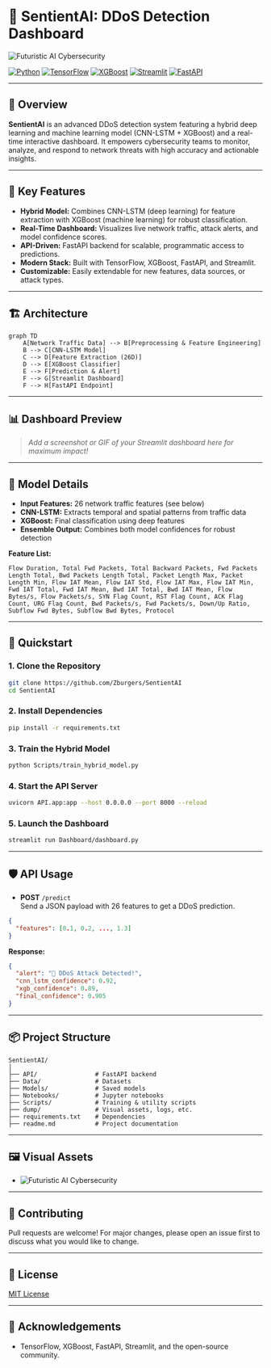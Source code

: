 # 🚨 SentientAI: DDoS Detection Dashboard

![Futuristic AI Cybersecurity](dump/DALL·E%202025-02-21%2002.44.46%20-%20A%20futuristic%20AI-powered%20cybersecurity%20system%20monitoring%20real-time%20network%20traffic.%20The%20image%20should%20feature%20a%20glowing%20digital%20brain%20integrated%20into%20a%20.webp)

[![Python](https://img.shields.io/badge/Python-3.10%2B-blue?logo=python)](https://www.python.org/)
[![TensorFlow](https://img.shields.io/badge/TensorFlow-2.18-orange?logo=tensorflow)](https://www.tensorflow.org/)
[![XGBoost](https://img.shields.io/badge/XGBoost-3.0.0-brightgreen?logo=xgboost)](https://xgboost.ai/)
[![Streamlit](https://img.shields.io/badge/Streamlit-Dashboard-red?logo=streamlit)](https://streamlit.io/)
[![FastAPI](https://img.shields.io/badge/FastAPI-API-green?logo=fastapi)](https://fastapi.tiangolo.com/)

---

## 🌟 Overview

**SentientAI** is an advanced DDoS detection system featuring a hybrid deep learning and machine learning model (CNN-LSTM + XGBoost) and a real-time interactive dashboard. It empowers cybersecurity teams to monitor, analyze, and respond to network threats with high accuracy and actionable insights.

---

## 🧠 Key Features

- **Hybrid Model:** Combines CNN-LSTM (deep learning) for feature extraction with XGBoost (machine learning) for robust classification.
- **Real-Time Dashboard:** Visualizes live network traffic, attack alerts, and model confidence scores.
- **API-Driven:** FastAPI backend for scalable, programmatic access to predictions.
- **Modern Stack:** Built with TensorFlow, XGBoost, FastAPI, and Streamlit.
- **Customizable:** Easily extendable for new features, data sources, or attack types.

---

## 🏗️ Architecture

```mermaid
graph TD
    A[Network Traffic Data] --> B[Preprocessing & Feature Engineering]
    B --> C[CNN-LSTM Model]
    C --> D[Feature Extraction (26D)]
    D --> E[XGBoost Classifier]
    E --> F[Prediction & Alert]
    F --> G[Streamlit Dashboard]
    F --> H[FastAPI Endpoint]
```

---

## 📊 Dashboard Preview

> _Add a screenshot or GIF of your Streamlit dashboard here for maximum impact!_

---

## 🔬 Model Details

- **Input Features:** 26 network traffic features (see below)
- **CNN-LSTM:** Extracts temporal and spatial patterns from traffic data
- **XGBoost:** Final classification using deep features
- **Ensemble Output:** Combines both model confidences for robust detection

**Feature List:**
```
Flow Duration, Total Fwd Packets, Total Backward Packets, Fwd Packets Length Total, Bwd Packets Length Total, Packet Length Max, Packet Length Min, Flow IAT Mean, Flow IAT Std, Flow IAT Max, Flow IAT Min, Fwd IAT Total, Fwd IAT Mean, Bwd IAT Total, Bwd IAT Mean, Flow Bytes/s, Flow Packets/s, SYN Flag Count, RST Flag Count, ACK Flag Count, URG Flag Count, Bwd Packets/s, Fwd Packets/s, Down/Up Ratio, Subflow Fwd Bytes, Subflow Bwd Bytes, Protocol
```

---

## 🚀 Quickstart

### 1. Clone the Repository

```bash
git clone https://github.com/Zburgers/SentientAI
cd SentientAI
```

### 2. Install Dependencies

```bash
pip install -r requirements.txt
```

### 3. Train the Hybrid Model

```bash
python Scripts/train_hybrid_model.py
```

### 4. Start the API Server

```bash
uvicorn API.app:app --host 0.0.0.0 --port 8000 --reload
```

### 5. Launch the Dashboard

```bash
streamlit run Dashboard/dashboard.py
```

---

## 🛡️ API Usage

- **POST** `/predict`  
  Send a JSON payload with 26 features to get a DDoS prediction.

```json
{
  "features": [0.1, 0.2, ..., 1.3]
}
```

**Response:**
```json
{
  "alert": "🚨 DDoS Attack Detected!",
  "cnn_lstm_confidence": 0.92,
  "xgb_confidence": 0.89,
  "final_confidence": 0.905
}
```

---

## 📦 Project Structure

```
SentientAI/
│
├── API/                # FastAPI backend
├── Data/               # Datasets
├── Models/             # Saved models
├── Notebooks/          # Jupyter notebooks
├── Scripts/            # Training & utility scripts
├── dump/               # Visual assets, logs, etc.
├── requirements.txt    # Dependencies
├── readme.md           # Project documentation
```

---

## 🖼️ Visual Assets

- ![Futuristic AI Cybersecurity](dump/DALL·E%202025-02-21%2002.44.46%20-%20A%20futuristic%20AI-powered%20cybersecurity%20system%20monitoring%20real-time%20network%20traffic.%20The%20image%20should%20feature%20a%20glowing%20digital%20brain%20integrated%20into%20a%20.webp)

---

## 🤝 Contributing

Pull requests are welcome! For major changes, please open an issue first to discuss what you would like to change.

---

## 📄 License

[MIT License](LICENSE)

---

## 🙏 Acknowledgements

- TensorFlow, XGBoost, FastAPI, Streamlit, and the open-source community.